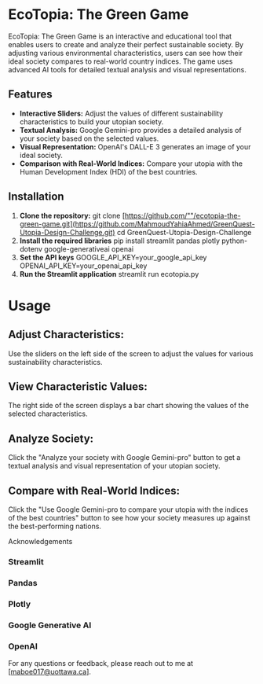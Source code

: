 # EcoTopia: The Green Game

EcoTopia: The Green Game is an interactive and educational tool that enables users to create and analyze their perfect sustainable society. By adjusting various environmental characteristics, users can see how their ideal society compares to real-world country indices. The game uses advanced AI tools for detailed textual analysis and visual representations.

## Features

- **Interactive Sliders:** Adjust the values of different sustainability characteristics to build your utopian society.
- **Textual Analysis:** Google Gemini-pro provides a detailed analysis of your society based on the selected values.
- **Visual Representation:** OpenAI's DALL-E 3 generates an image of your ideal society.
- **Comparison with Real-World Indices:** Compare your utopia with the Human Development Index (HDI) of the best countries.

## Installation

1. **Clone the repository:**
   git clone [https://github.com/""/ecotopia-the-green-game.git](https://github.com/MahmoudYahiaAhmed/GreenQuest-Utopia-Design-Challenge.git)
   cd GreenQuest-Utopia-Design-Challenge
2. **Install the required libraries**
   pip install streamlit pandas plotly python-dotenv google-generativeai openai
3. **Set the API keys**
   GOOGLE_API_KEY=your_google_api_key
   OPENAI_API_KEY=your_openai_api_key
4. **Run the Streamlit application**
   streamlit run ecotopia.py

# Usage
## Adjust Characteristics:
Use the sliders on the left side of the screen to adjust the values for various sustainability characteristics.

## View Characteristic Values:
The right side of the screen displays a bar chart showing the values of the selected characteristics.

## Analyze Society:
Click the "Analyze your society with Google Gemini-pro" button to get a textual analysis and visual representation of your utopian society.

## Compare with Real-World Indices:
Click the "Use Google Gemini-pro to compare your utopia with the indices of the best countries" button to see how your society measures up against the best-performing nations.

Acknowledgements
### Streamlit
### Pandas
### Plotly
### Google Generative AI
### OpenAI

For any questions or feedback, please reach out to me at [maboe017@uottawa.ca].
